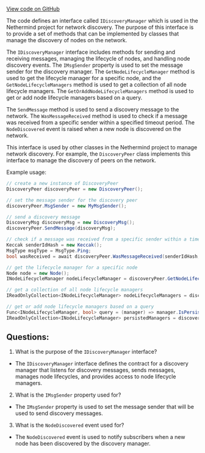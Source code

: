 [View code on GitHub](https://github.com/nethermindeth/nethermind/Nethermind.Network.Discovery/IDiscoveryManager.cs)

The code defines an interface called `IDiscoveryManager` which is used in the Nethermind project for network discovery. The purpose of this interface is to provide a set of methods that can be implemented by classes that manage the discovery of nodes on the network. 

The `IDiscoveryManager` interface includes methods for sending and receiving messages, managing the lifecycle of nodes, and handling node discovery events. The `IMsgSender` property is used to set the message sender for the discovery manager. The `GetNodeLifecycleManager` method is used to get the lifecycle manager for a specific node, and the `GetNodeLifecycleManagers` method is used to get a collection of all node lifecycle managers. The `GetOrAddNodeLifecycleManagers` method is used to get or add node lifecycle managers based on a query.

The `SendMessage` method is used to send a discovery message to the network. The `WasMessageReceived` method is used to check if a message was received from a specific sender within a specified timeout period. The `NodeDiscovered` event is raised when a new node is discovered on the network.

This interface is used by other classes in the Nethermind project to manage network discovery. For example, the `DiscoveryPeer` class implements this interface to manage the discovery of peers on the network. 

Example usage:

```csharp
// create a new instance of DiscoveryPeer
DiscoveryPeer discoveryPeer = new DiscoveryPeer();

// set the message sender for the discovery peer
discoveryPeer.MsgSender = new MyMsgSender();

// send a discovery message
DiscoveryMsg discoveryMsg = new DiscoveryMsg();
discoveryPeer.SendMessage(discoveryMsg);

// check if a message was received from a specific sender within a timeout period
Keccak senderIdHash = new Keccak();
MsgType msgType = MsgType.Ping;
bool wasReceived = await discoveryPeer.WasMessageReceived(senderIdHash, msgType, 5000);

// get the lifecycle manager for a specific node
Node node = new Node();
INodeLifecycleManager nodeLifecycleManager = discoveryPeer.GetNodeLifecycleManager(node);

// get a collection of all node lifecycle managers
IReadOnlyCollection<INodeLifecycleManager> nodeLifecycleManagers = discoveryPeer.GetNodeLifecycleManagers();

// get or add node lifecycle managers based on a query
Func<INodeLifecycleManager, bool> query = (manager) => manager.IsPersisted;
IReadOnlyCollection<INodeLifecycleManager> persistedManagers = discoveryPeer.GetOrAddNodeLifecycleManagers(query);
```
## Questions: 
 1. What is the purpose of the `IDiscoveryManager` interface?
- The `IDiscoveryManager` interface defines the contract for a discovery manager that listens for discovery messages, sends messages, manages node lifecycles, and provides access to node lifecycle managers.

2. What is the `IMsgSender` property used for?
- The `IMsgSender` property is used to set the message sender that will be used to send discovery messages.

3. What is the `NodeDiscovered` event used for?
- The `NodeDiscovered` event is used to notify subscribers when a new node has been discovered by the discovery manager.